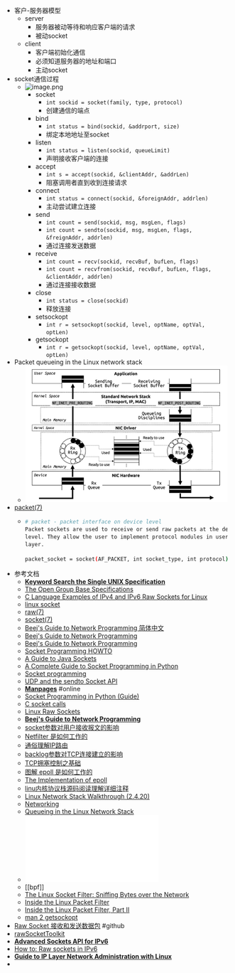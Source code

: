 - 客户-服务器模型
	- server
		- 服务器被动等待和响应客户端的请求
		- 被动socket
	- client
		- 客户端初始化通信
		- 必须知道服务器的地址和端口
		- 主动socket
- socket通信过程
	- ![image.png](../assets/image_1671534817690_0.png)
		- socket
			- `int sockid = socket(family, type, protocol)`
			- 创建通信的端点
		- bind
			- `int status = bind(sockid, &addrport, size)`
			- 绑定本地地址至socket
		- listen
			- `int status = listen(sockid, queueLimit)`
			- 声明接收客户端的连接
		- accept
			- `int s = accept(sockid, &clientAddr, &addrLen)`
			- 阻塞调用者直到收到连接请求
		- connect
			- `int status = connect(sockid, &foreignAddr, addrlen)`
			- 主动尝试建立连接
		- send
			- `int count = send(sockid, msg, msgLen, flags)`
			- `int count = sendto(sockid, msg, msgLen, flags, &freignAddr, addrlen)`
			- 通过连接发送数据
		- receive
			- `int count = recv(sockid, recvBuf, bufLen, flags)`
			- `int count = recvfrom(sockid, recvBuf, bufLen, flags, &clientAddr, addrlen)`
			- 通过连接接收数据
		- close
			- `int status = close(sockid)`
			- 释放连接
		- setsockopt
			- `int r = setsockopt(sockid, level, optName, optVal, optLen)`
		- getsockopt
			- `int r = getsockopt(sockid, level, optName, optVal, optLen)`
- Packet queueing in the Linux network stack
	- ![image.png](./assets/image_1676467816421_0.png)
- [packet(7)](https://linux.die.net/man/7/packet)
	- ```bash
	  # packet - packet interface on device level
	  Packet sockets are used to receive or send raw packets at the device driver (OSI Layer 2) 
	  level. They allow the user to implement protocol modules in user space on top of the physical
	  layer.
	  
	  packet_socket = socket(AF_PACKET, int socket_type, int protocol);
	  ```
- 参考文档
	- [**Keyword Search the Single UNIX Specification**](https://pubs.opengroup.org/onlinepubs/7908799/)
	- [The Open Group Base Specifications](https://pubs.opengroup.org/onlinepubs/9699919799/)
	- [C Language Examples of IPv4 and IPv6 Raw Sockets for Linux](https://www.pdbuchan.com/rawsock/rawsock.html)
	- [linux socket](https://liuhangbin.netlify.app/post/linux-socket/)
	- [raw(7)](https://man7.org/linux/man-pages/man7/raw.7.html)
	- [socket(7)](https://man7.org/linux/man-pages/man7/socket.7.html)
	- [Beej's Guide to Network Programming 简体中文](https://beej-zhcn.netdpi.net/)
	- [Beej's Guide to Network Programming](https://www2.cs.uh.edu/~gnawali/courses/cosc4377-s12/readings/beejs.pdf)
	- [Beej's Guide to Network Programming](https://teoriadeisegnali.it/appint/html/altro/bgnet/index.html)
	- [Socket Programming HOWTO](https://docs.python.org/3/howto/sockets.html)
	- [A Guide to Java Sockets](https://www.baeldung.com/a-guide-to-java-sockets)
	- [A Complete Guide to Socket Programming in Python](https://www.datacamp.com/tutorial/a-complete-guide-to-socket-programming-in-python)
	- [Socket programming](https://www.ibm.com/docs/en/i/7.5?topic=communications-socket-programming)
	- [UDP and the sendto Socket API](https://people.computing.clemson.edu/~westall/853/notes/udpsend.pdf)
	- [**Manpages**](https://man.cx/) #online
	- [Socket Programming in Python (Guide)](https://realpython.com/python-sockets/)
	- [C socket calls](https://www.ibm.com/docs/en/zos/3.1.0?topic=interface-c-socket-calls)
	- [Linux Raw Sockets](https://www.schoenitzer.de/blog/2018/Linux%20Raw%20Sockets.html)
	- [**Beej's Guide to Network Programming**](https://beej.us/guide/bgnet/)
	- [socket参数对用户接收报文的影响](https://segmentfault.com/a/1190000020103410)
	- [Netfilter 是如何工作的](https://segmentfault.com/t/netfilter)
	- [通俗理解IP路由](https://segmentfault.com/a/1190000019363010)
	- [backlog参数对TCP连接建立的影响](https://segmentfault.com/a/1190000019252960)
	- [TCP拥塞控制之基础](https://segmentfault.com/a/1190000019102072)
	- [图解 epoll 是如何工作的](https://segmentfault.com/a/1190000018517562)
	- [The Implementation of epoll](https://idndx.com/the-implementation-of-epoll-1/)
	- [linu内核协议栈源码阅读理解详细注释](https://github.com/y123456yz/Reading-and-comprehense-linux-Kernel-network-protocol-stack)
	- [Linux Network Stack Walkthrough (2.4.20)](https://jsevy.com/network/Linux_network_stack_walkthrough.html)
	- [Networking](https://www.kernel.org/doc/html/latest/networking/)
	- [Queueing in the Linux Network Stack](https://www.coverfire.com/articles/queueing-in-the-linux-network-stack/)
	- ![理解了实现再谈网络性能.pdf](./assets/理解了实现再谈网络性能_1676468319958_0.pdf)
	- [[bpf]]
	- [The Linux Socket Filter: Sniffing Bytes over the Network](https://www.linuxjournal.com/article/4659)
	- [Inside the Linux Packet Filter](https://www.linuxjournal.com/article/4852)
	- [Inside the Linux Packet Filter, Part II](https://www.linuxjournal.com/article/5617)
	- [man 2 getsockopt](https://man7.org/linux/man-pages/man2/setsockopt.2.html)
- [Raw Socket 接收和发送数据包](https://github.com/xgfone/snippet/blob/master/snippet/docs/linux/program/raw-socket.md) #github
- [rawSocketToolkit](http://csci.viu.ca/~pwalsh/teaching/460/atLabTools24jan06a/rawSocketToolkit/)
- [**Advanced Sockets API for IPv6**](https://datatracker.ietf.org/doc/html/rfc2292)
- [How to: Raw sockets in IPv6](https://blog.apnic.net/2017/10/24/raw-sockets-ipv6/)
- [**Guide to IP Layer Network Administration with Linux**](http://linux-ip.net/html/index.html)
-